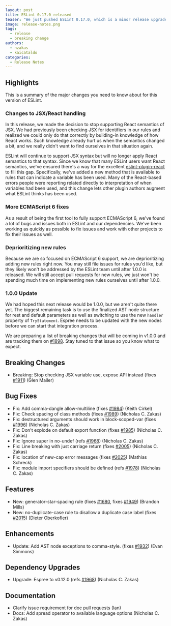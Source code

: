 ```yaml
---
layout: post
title: ESLint 0.17.0 released
teaser: "We just pushed ESLint 0.17.0, which is a minor release upgrade. This release includes new features and bug fixes."
image: release-notes.png
tags:
  - release
  - breaking change
authors:
  - nzakas
  - kaicataldo
categories:
  - Release Notes
---
```


## Highlights

This is a summary of the major changes you need to know about for this version of ESLint.

### Changes to JSX/React handling

In this release, we made the decision to stop supporting React semantics of JSX. We had previously been checking JSX for identifiers in our rules and realized we could only do that correctly by building-in knowledge of how React works. Such knowledge already hurt us when the semantics changed a bit, and we really didn't want to find ourselves in that situation again.

ESLint will continue to support JSX syntax but will no longer apply React semantics to that syntax. Since we know that many ESLint users want React semantics, we've ensured there's a way for the excellent [eslint-plugin-react](https://github.com/yannickcr/eslint-plugin-react) to fill this gap. Specifically, we've added a new method that is available to rules that can indicate a variable has been used. Many of the React-based errors people were reporting related directly to interpretation of when variables had been used, and this change lets other plugin authors augment what ESLint thinks has been used.

### More ECMAScript 6 fixes

As a result of being the first tool to fully support ECMAScript 6, we've found a lot of bugs and issues both in ESLint and our dependencies. We've been working as quickly as possible to fix issues and work with other projects to fix their issues as well.

### Deprioritizing new rules

Because we are so focused on ECMAScript 6 support, we are deprioritizing adding new rules right now. You may still file issues for rules you'd like, but they likely won't be addressed by the ESLint team until after 1.0.0 is released. We will still accept pull requests for new rules, we just won't be spending much time on implementing new rules ourselves until after 1.0.0.

### 1.0.0 Update

We had hoped this next release would be 1.0.0, but we aren't quite there yet. The biggest remaining task is to use the finalized AST node structure for rest and default parameters as well as switching to use the new `handler` property of `TryStatement`. Espree needs to be updated with the new nodes before we can start that integration process.

We are preparing a list of breaking changes that will be coming in v1.0.0 and are tracking them on [#1898](https://github.com/eslint/eslint/issues/1898). Stay tuned to that issue so you know what to expect.

## Breaking Changes

* Breaking: Stop checking JSX variable use, expose API instead (fixes [#1911](https://github.com/eslint/eslint/issues/1911)) (Glen Mailer)

## Bug Fixes

* Fix: Add comma-dangle allow-multiline (fixes [#1984](https://github.com/eslint/eslint/issues/1984)) (Keith Cirkel)
* Fix: Check spacing of class methods (fixes [#1989](https://github.com/eslint/eslint/issues/1989)) (Nicholas C. Zakas)
* Fix: destructured arguments should work in block-scoped-var (fixes [#1996](https://github.com/eslint/eslint/issues/1996)) (Nicholas C. Zakas)
* Fix: Don't explode on default export function (fixes [#1985](https://github.com/eslint/eslint/issues/1985)) (Nicholas C. Zakas)
* Fix: Ignore super in no-undef (refs [#1968](https://github.com/eslint/eslint/issues/1968)) (Nicholas C. Zakas)
* Fix: Line breaking with just carriage return (fixes [#2005](https://github.com/eslint/eslint/issues/2005)) (Nicholas C. Zakas)
* Fix: location of new-cap error messages (fixes [#2025](https://github.com/eslint/eslint/issues/2025)) (Mathias Schreck)
* Fix: module import specifiers should be defined (refs [#1978](https://github.com/eslint/eslint/issues/1978)) (Nicholas C. Zakas)

## Features

* New: generator-star-spacing rule (fixes [#1680](https://github.com/eslint/eslint/issues/1680), fixes [#1949](https://github.com/eslint/eslint/issues/1949)) (Brandon Mills)
* New: no-duplicate-case rule to disallow a duplicate case label (fixes [#2015](https://github.com/eslint/eslint/issues/2015)) (Dieter Oberkofler)

## Enhancements

* Update: Add AST node exceptions to comma-style. (fixes [#1932](https://github.com/eslint/eslint/issues/1932)) (Evan Simmons)

## Dependency Upgrades

* Upgrade: Espree to v0.12.0 (refs [#1968](https://github.com/eslint/eslint/issues/1968)) (Nicholas C. Zakas)

## Documentation

* Clarify issue requirement for doc pull requests (Ian)
* Docs: Add spread operator to available language options (Nicholas C. Zakas)
